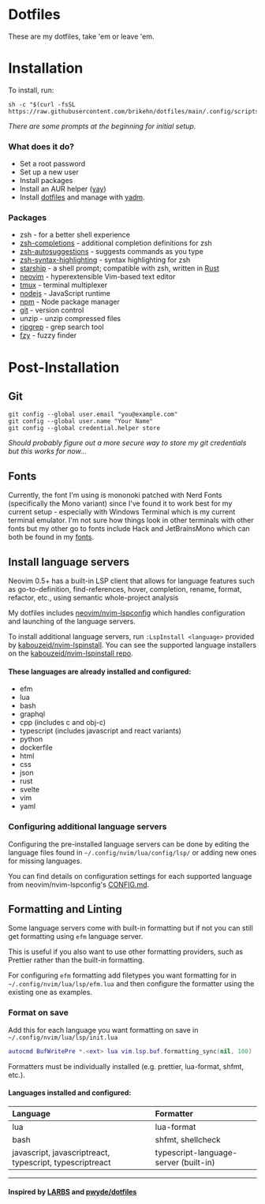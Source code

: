 # Dotfiles
These are my dotfiles, take 'em or leave 'em.

# Installation

To install, run:
```console
sh -c "$(curl -fsSL https://raw.githubusercontent.com/brikehn/dotfiles/main/.config/scripts/bootstrap/install.sh)"
```

_There are some prompts at the beginning for initial setup._

### What does it do?
- Set a root password
- Set up a new user
- Install packages
- Install an AUR helper ([yay](https://github.com/Jguer/yay))
- Install [dotfiles](https://github.com/brikehn/dotfiles) and manage with [yadm](https://yadm.io).

### Packages
- zsh - for a better shell experience
- [zsh-completions](https://github.com/zsh-users/zsh-completions) - additional completion definitions for zsh
- [zsh-autosuggestions](https://github.com/zsh-users/zsh-autosuggestions) - suggests commands as you type
- [zsh-syntax-highlighting](https://github.com/zsh-users/zsh-syntax-highlighting) - syntax highlighting for zsh
- [starship](https://starship.rs) - a shell prompt; compatible with zsh, written in [Rust](https://rust-lang.org)
- [neovim](https://neovim.io) - hyperextensible Vim-based text editor
- [tmux](https://github.com/tmux/tmux) - terminal multiplexer
- [nodejs](https://nodejs.org) - JavaScript runtime
- [npm](https://www.npmjs.com/) - Node package manager
- [git](https://git-scm.com/) - version control
- unzip - unzip compressed files
- [ripgrep](https://github.com/BurntSushi/ripgrep) - grep search tool
- [fzy](https://github.com/jhawthorn/fzy) - fuzzy finder

# Post-Installation
## Git
```console
git config --global user.email "you@example.com"
git config --global user.name "Your Name"
git config --global credential.helper store
```
*Should probably figure out a more secure way to store my git credentials
but this works for now...*

## Fonts
Currently, the font I'm using is mononoki patched with Nerd Fonts (specifically the Mono variant) since I've found it to work best for my current setup - especially with Windows Terminal which is my current terminal emulator. I'm not sure how things look in other terminals with other fonts but my other go to fonts include Hack and JetBrainsMono which can both be found in my [fonts](https://github.com/brikehn/dotfiles/tree/main/.config/fonts).

## Install language servers
Neovim 0.5+ has a built-in LSP client that allows for language features such as
go-to-definition, find-references, hover, completion, rename, format, refactor, etc.,
using semantic whole-project analysis

My dotfiles includes [neovim/nvim-lspconfig](https://github.com/neovim/nvim-lspconfig)
which handles configuration and launching of the language servers.

To install additional language servers, run `:LspInstall <language>` provided by [kabouzeid/nvim-lspinstall](https://github.com/kabouzeid/nvim-lspinstall).
You can see the supported language installers on the [kabouzeid/nvim-lspinstall repo](https://github.com/kabouzeid/nvim-lspinstall#bundled-installers).

#### These languages are already installed and configured:
* efm
* lua
* bash
* graphql
* cpp (includes c and obj-c)
* typescript (includes javascript and react variants)
* python
* dockerfile
* html
* css
* json
* rust
* svelte
* vim
* yaml

### Configuring additional language servers
Configuring the pre-installed language servers can be done by editing the language files found 
in `~/.config/nvim/lua/config/lsp/` or adding new ones for missing languages.

You can find details on configuration settings for each supported language from
neovim/nvim-lspconfig's [CONFIG.md](https://github.com/neovim/nvim-lspconfig/blob/master/CONFIG.md).

## Formatting and Linting
Some language servers come with built-in formatting but if not you can still get formatting using `efm` language server.

This is useful if you also want to use other formatting providers, such as Prettier rather than the built-in formatting.

For configuring `efm` formatting add filetypes you want formatting for in `~/.config/nvim/lua/lsp/efm.lua` and then configure the formatter using the existing one as examples.

### Format on save
Add this for each language you want formatting on save in `~/.config/nvim/lua/lsp/init.lua`
```lua
autocmd BufWritePre *.<ext> lua vim.lsp.buf.formatting_sync(nil, 100)
```

Formatters must be individually installed (e.g. prettier, lua-format, shfmt, etc.). 

#### Languages installed and configured:
| Language    | Formatter                  |
| :---------- | :----------                |
| lua         | lua-format                 |
| bash        | shfmt, shellcheck          |
| javascript, javascriptreact, typescript, typescriptreact | typescript-language-server (built-in) |
----
#### Inspired by [LARBS](https://larbs.xyz) and [pwyde/dotfiles](https://github.com/pwyde/dotfiles)
